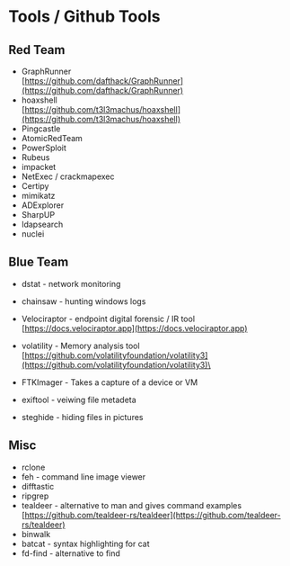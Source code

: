 # Tools / Github Tools

## Red Team

* GraphRunner\
  [https://github.com/dafthack/GraphRunner](https://github.com/dafthack/GraphRunner)
* hoaxshell\
  [https://github.com/t3l3machus/hoaxshell](https://github.com/t3l3machus/hoaxshell)
* Pingcastle
* AtomicRedTeam
* PowerSploit
* Rubeus
* impacket
* NetExec / crackmapexec
* Certipy
* mimikatz
* ADExplorer
* SharpUP
* ldapsearch
* nuclei

## Blue Team

* dstat - network monitoring
* chainsaw - hunting windows logs
* Velociraptor - endpoint digital forensic / IR tool\
  [https://docs.velociraptor.app](https://docs.velociraptor.app)
* volatility - Memory analysis tool\
  [https://github.com/volatilityfoundation/volatility3](https://github.com/volatilityfoundation/volatility3)\

* FTKImager - Takes a capture of a device or VM
* exiftool - veiwing file metadeta
* steghide - hiding files in pictures



## Misc



* rclone
* feh - command line image viewer
* difftastic
* ripgrep
* tealdeer - alternative to man and gives command examples\
  [https://github.com/tealdeer-rs/tealdeer](https://github.com/tealdeer-rs/tealdeer)
* binwalk
* batcat - syntax highlighting for cat
* fd-find - alternative to find



